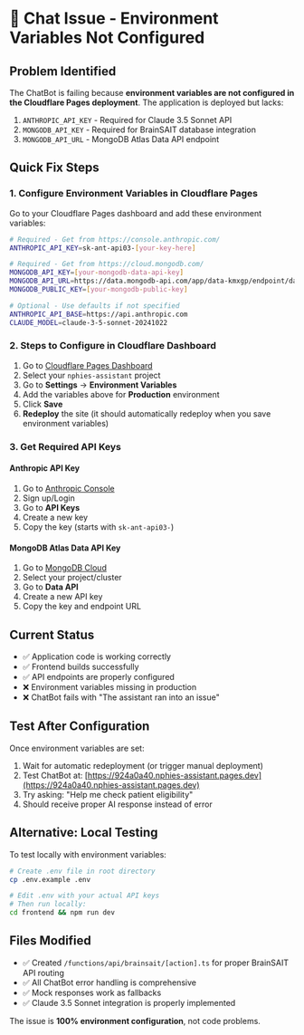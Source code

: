 # 🚨 Chat Issue - Environment Variables Not Configured

## Problem Identified

The ChatBot is failing because **environment variables are not configured in the Cloudflare Pages deployment**. The application is deployed but lacks:

1. `ANTHROPIC_API_KEY` - Required for Claude 3.5 Sonnet API
2. `MONGODB_API_KEY` - Required for BrainSAIT database integration
3. `MONGODB_API_URL` - MongoDB Atlas Data API endpoint

## Quick Fix Steps

### 1. Configure Environment Variables in Cloudflare Pages

Go to your Cloudflare Pages dashboard and add these environment variables:

```bash
# Required - Get from https://console.anthropic.com/
ANTHROPIC_API_KEY=sk-ant-api03-[your-key-here]

# Required - Get from https://cloud.mongodb.com/
MONGODB_API_KEY=[your-mongodb-data-api-key]
MONGODB_API_URL=https://data.mongodb-api.com/app/data-kmxgp/endpoint/data/v1
MONGODB_PUBLIC_KEY=[your-mongodb-public-key]

# Optional - Use defaults if not specified
ANTHROPIC_API_BASE=https://api.anthropic.com
CLAUDE_MODEL=claude-3-5-sonnet-20241022
```

### 2. Steps to Configure in Cloudflare Dashboard

1. Go to [Cloudflare Pages Dashboard](https://dash.cloudflare.com/)
2. Select your `nphies-assistant` project
3. Go to **Settings** → **Environment Variables**
4. Add the variables above for **Production** environment
5. Click **Save**
6. **Redeploy** the site (it should automatically redeploy when you save environment variables)

### 3. Get Required API Keys

#### Anthropic API Key

1. Go to [Anthropic Console](https://console.anthropic.com/)
2. Sign up/Login
3. Go to **API Keys**
4. Create a new key
5. Copy the key (starts with `sk-ant-api03-`)

#### MongoDB Atlas Data API Key

1. Go to [MongoDB Cloud](https://cloud.mongodb.com/)
2. Select your project/cluster
3. Go to **Data API**
4. Create a new API key
5. Copy the key and endpoint URL

## Current Status

- ✅ Application code is working correctly
- ✅ Frontend builds successfully  
- ✅ API endpoints are properly configured
- ❌ Environment variables missing in production
- ❌ ChatBot fails with "The assistant ran into an issue"

## Test After Configuration

Once environment variables are set:

1. Wait for automatic redeployment (or trigger manual deployment)
2. Test ChatBot at: [https://924a0a40.nphies-assistant.pages.dev](https://924a0a40.nphies-assistant.pages.dev)
3. Try asking: "Help me check patient eligibility"
4. Should receive proper AI response instead of error

## Alternative: Local Testing

To test locally with environment variables:

```bash
# Create .env file in root directory
cp .env.example .env

# Edit .env with your actual API keys
# Then run locally:
cd frontend && npm run dev
```

## Files Modified

- ✅ Created `/functions/api/brainsait/[action].ts` for proper BrainSAIT API routing
- ✅ All ChatBot error handling is comprehensive
- ✅ Mock responses work as fallbacks
- ✅ Claude 3.5 Sonnet integration is properly implemented

The issue is **100% environment configuration**, not code problems.
